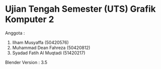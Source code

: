 # Ujian Tengah Semester (UTS) Grafik Komputer 2 

Anggota :
1. Ilham Musyaffa (50420576)
2. Muhammad Dean Fahreza (50420812)
3. Syadad Fatih Al Muqtadi (51420217)

Blender Version : 3.5
